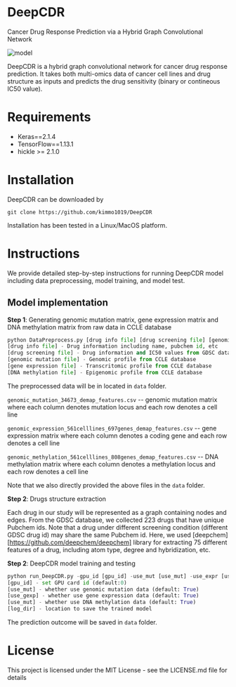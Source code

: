 # DeepCDR
Cancer Drug Response Prediction via a Hybrid Graph Convolutional Network
 
 ![model](https://github.com/kimmo1019/DeepCDR/blob/master/model.png)
 
 DeepCDR is a hybrid graph convolutional network for cancer drug response prediction. It takes both multi-omics data of cancer cell lines and drug structure as inputs and predicts the drug sensitivity (binary or contineous IC50 value). 
 
 # Requirements
- Keras==2.1.4
- TensorFlow==1.13.1
- hickle >= 2.1.0

# Installation
DeepCDR can be downloaded by
```shell
git clone https://github.com/kimmo1019/DeepCDR
```
Installation has been tested in a Linux/MacOS platform.

# Instructions
We provide detailed step-by-step instructions for running DeepCDR model including data preprocessing, model training, and model test.

## Model implementation
**Step 1**: Generating genomic mutation matrix, gene expression matrix and DNA methylation matrix from raw data in CCLE database

```python
python DataPreprocess.py [drug info file] [drug screening file] [genomic mutation file] [gene expression file] [DNA methylation file]
[drug info file] - Drug information including name, pubchem id, etc
[drug screening file] - Drug information and IC50 values from GDSC database
[genomic mutation file] - Genomic profile from CCLE database
[gene expression file] - Transcritomic profile from CCLE database
[DNA methylation file] - Epigenomic profile from CCLE database
```
The preprocessed data will be in located in `data` folder.

`genomic_mutation_34673_demap_features.csv` --  genomic mutation matrix where each column denotes mutation locus and each row denotes a cell line

`genomic_expression_561celllines_697genes_demap_features.csv` -- gene expression matrix where each column denotes a coding gene and each row denotes a cell line

`genomic_methylation_561celllines_808genes_demap_features.csv` -- DNA methylation matrix where each column denotes a methylation locus and each row denotes a cell line

Note that we also directly provided the above files in the `data` folder. 

**Step 2**: Drugs structure extraction

Each drug in our study will be represented as a graph containing nodes and edges. From the GDSC database, we collected 223 drugs that have unique Pubchem ids. Note that a drug under different screening condition (different GDSC drug id) may share the same Pubchem id.
Here, we used [deepchem][https://github.com/deepchem/deepchem] library for extracting 75 different features of a drug, including atom type, degree and hybridization, etc. 



**Step 2**: DeepCDR model training and testing

```python
python run_DeepCDR.py -gpu_id [gpu_id] -use_mut [use_mut] -use_expr [use_gexp] -use_methy [use_methy] -checkpoint_dir [checkpoint_dir]
[gpu_id] - set GPU card id (default:0)
[use_mut] - whether use genomic mutation data (default: True)
[use_gexp] - whether use gene expression data (default: True)
[use_mut] - whether use DNA methylation data (default: True)
[log_dir] - location to save the trained model
```

The prediction outcome will be saved in `data` folder.


# License
This project is licensed under the MIT License - see the LICENSE.md file for details


























